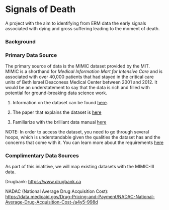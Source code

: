 # Signals of Death
A project with the aim to identifying from ERM data the early signals associated with dying and gross suffering leading to the moment of death.

### Background 

### Primary Data Source

The primary source of data is the MIMIC dataset provided by the MIT. MIMIC is a shorthand for *Medical Information Mart for Intensive Care* and is associated with over 40,000 patients that had stayed in the critical care units of Beth Israel Deaconess Medical Center between 2001 and 2012. It would be an understatement to say that the data is rich and filled with potential for ground-breaking data science work. 

1) Information on the dataset can be found [here](https://mimic.physionet.org/).

2) The paper that explains the dataset is [here](https://www.nature.com/articles/sdata201635)

3) Familiarize with the brilliant data manual [here](https://mimic.physionet.org/about/mimic/)

NOTE: In order to access the dataset, you need to go through several hoops, which is understandable given the qualities the dataset has and the concerns that come with it. You can learn more about the requirements [here](https://mimic.physionet.org/gettingstarted/access/)

### Complimentary Data Sources

As part of this iniatitive, we will map existing datasets with the MIMIC-III data. 

Drugbank:
https://www.drugbank.ca
 
NADAC (National Average Drug Acquisition Cost):
https://data.medicaid.gov/Drug-Pricing-and-Payment/NADAC-National-Average-Drug-Acquisition-Cost-/a4y5-998d
